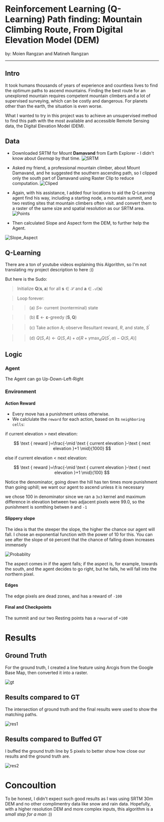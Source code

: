 # Reinforcement Learning (Q-Learning) Path finding: **Mountain Climbing Route,** From Digital Elevation Model (DEM)


by: Moien Rangzan and Matineh Rangzan

---

## Intro
It took humans thousands of years of experience and countless lives to find the optimum paths to ascend mountains. Finding the best route for an unexplored mountain requires competent mountain climbers and a lot of supervised surveying, which can be costly and dangerous. For planets other than the earth, the situation is even worse. 

What I wanted to try in this project was to achieve an unsupervised method to find this path with the most available and accessible Remote Sensing data, the Digital Elevation Model (DEM).


## Data

* Downloaded SRTM for Mount **Damavand** from Earth Explorer - I didn't know about *Geemap* by that time.
![SRTM](https://github.com/moienr/DEM_Path_finding/blob/acf146ab85696a931d190e0facb3869e70eb441a/imgs/1_srtm_ee.png)

* Asked my friend, a professional mountain climber, about Mount Damavand, and he suggested the southern ascending path, so I clipped only the south part of Damavand using Raster Clip to reduce computation.
![Cliped](https://github.com/moienr/DEM_Path_finding/blob/acf146ab85696a931d190e0facb3869e70eb441a/imgs/4_clipraster.png)

* Again, with his assistance, I added four locations to aid the Q-Learning agent find his way, including a starting node, a mountain summit, and two resting sites that mountain climbers often visit. and convert them to a raster of the same size and spatial resolution as our SRTM area.
![Points](https://github.com/moienr/DEM_Path_finding/blob/acf146ab85696a931d190e0facb3869e70eb441a/imgs/3_arcgis_points.png)

* Then calculated Slope and Aspect form the DEM, to further help the Agent.

![Slope_Aspect](https://github.com/moienr/DEM_Path_finding/blob/c1b8a516921a03c699f95878fbc8dfbcaad39fc6/imgs/slope_ascpet.png)


## Q-Learning
There are a ton of youtube videos explaining this Algorithm, so I'm not translating my project description to here :))

But here is the Sudo:


>Initialize $\mathbf{Q}(\mathbf{s}, \mathbf{a})$ for all $\mathbf{s} \in \mathcal{S}$ and $\mathbf{a} \in \mathcal{A}(\mathbf{s})$

>Loop forever:

>>  (a) $S \leftarrow$ current (nonterminal) state
  
>>  (b) $\boldsymbol{E} \leftarrow \boldsymbol{\varepsilon}$-greedy $(\boldsymbol{S}, \boldsymbol{Q})$
  
>>  (c) Take action A; observe Resultant reward, $R$, and state, $S^{\prime}$
  
>>  (d) $Q(S, A) \leftarrow Q(S, A)+\alpha\left[R+\gamma \max _a Q\left(S^{\prime}, a\right)-Q(S, A)\right]$



## Logic

### Agent

The Agent can go Up-Down-Left-Right

### Environment

#### Action Reward

* Every move has a punishment unless otherwise.
* We calclulate the `reward` for each action, based on its `neighboring cells`:

if current elevation $>$ next elevation:

$$
\text { reward }=\frac{-\mid \text { current elevation }-\text { next elevation }+1 \mid}{1000}
$$

else if current elevation $<$ next elevation:

$$
\text { reward }=\frac{-\mid \text { current elevation }-\text { next elevation }+1 \mid}{100}
$$

Notice the denominator, going down the hill has ten times more punishment than going uphill; we want our agent to ascend unless it is necessary

we chose 100 in denominator since we ran a `3x3` kernel and maximum difference in elevation between two adjacent pixels were 99.0, so the punishment is somthing betwen `0` and `-1`


#### Slippery slope

The idea is that the steeper the slope, the higher the chance our agent will fall. I chose an exponential function with the power of 10 for this. You can see after the slope of `60` percent that the chance of falling down increases immensely

![Probablity](https://github.com/moienr/DEM_Path_finding/blob/a1097bd9f59cfc25e042970114ece5d14980fe46/imgs/slipping%203func.png)

The aspect comes in if the agent falls; if the aspect is, for example, towards the south, and the agent decides to go right, but he falls, he will fall into the northern pixel.


#### Edges

The edge pixels are dead zones, and has a reward of `-100`

#### Final and Checkpoints

The summit and our two Resting points has a `rewarad` of `+100` 

# Results

## Ground Truth

For the ground truth, I created a line feature using Arcgis from the Google Base Map, then converted it into a raster.

![gt](https://github.com/moienr/DEM_Path_finding/blob/a1097bd9f59cfc25e042970114ece5d14980fe46/imgs/path.png)

## Results compared to GT
The intersection of ground truth and the final results were used to show the matching paths.

![res1](https://github.com/moienr/DEM_Path_finding/blob/a1097bd9f59cfc25e042970114ece5d14980fe46/imgs/res_1.png)

## Results compared to Buffed GT
I buffed the ground truth line by 5 pixels to better show how close our results and the ground truth are.

![res2](https://github.com/moienr/DEM_Path_finding/blob/a1097bd9f59cfc25e042970114ece5d14980fe46/imgs/res_2.png)

# Concoultion

To be honest, I didn't expect such good results as I was using SRTM 30m DEM and no other complimentry data like snow and rain data. Hopefully, with a higher resolution DEM and more complex inputs, this algorithm is a *small step for a man* :))
